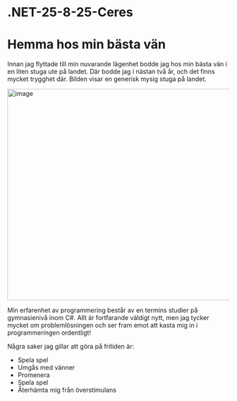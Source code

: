 # .NET-25-8-25-Ceres

<div>
<h1> Hemma hos min bästa vän </h1>
<p> Innan jag flyttade till min nuvarande lägenhet bodde jag hos min bästa vän i en liten stuga ute på landet. Där bodde jag i nästan två år, och det finns mycket trygghet där. Bilden visar en generisk mysig stuga på landet. </p>
<img> <img width="640" height="480" alt="image" src="https://github.com/user-attachments/assets/eccba641-5c9f-471b-9c8b-454058340350" /> </img>
<p> Min erfarenhet av programmering består av en termins studier på gymnasienivå inom C#. Allt är fortfarande väldigt nytt, men jag tycker mycket om problemlösningen och ser fram emot att kasta mig in i programmeringen ordentligt! </p>
<p> Några saker jag gillar att göra på fritiden är:</p>
<ul> 
<li> Spela spel </li>
<li> Umgås med vänner </li>
<li> Promenera </li>
<li> Spela spel </li>
<li> Återhämta mig från överstimulans </li>
</ul>

